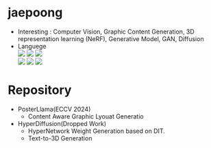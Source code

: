 # jaepoong
- Interesting : Computer Vision, Graphic Content Generation, 3D representation learning (NeRF), Generative Model, GAN, Diffusion
- Languege\
<img src="https://img.shields.io/badge/Python-3776AB?style=flat-square&logo=Python&logoColor=white"/>   <img src="https://img.shields.io/badge/Pytorch-EE4C2C?style=flat-square&logo=Pytorch&logoColor=white"/>   <img src="https://img.shields.io/badge/Tensorflow-FF6F00?style=flat-square&logo=Tensorflow&logoColor=white"/> <br/> <img src="https://img.shields.io/badge/scikitlearn-F7931E?style=flat-square&logo=Scikit-learn&logoColor=white"/> <img src="https://img.shields.io/badge/Java-007396?style=flat-square&logo=Java&logoColor=white"/> <img src="https://img.shields.io/badge/C-A8B9CC?style=flat-square&logo=C&logoColor=white"/>
# Repository
* PosterLlama(ECCV 2024)
  * Content Aware Graphic Lyouat Generatio
* HyperDiffusion(Dropped Work)
  * HyperNetwork Weight Generation based on DIT.
  * Text-to-3D Generation
